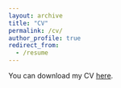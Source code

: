 ```yaml
---
layout: archive
title: "CV"
permalink: /cv/
author_profile: true
redirect_from:
  - /resume
---
```


You can download my CV [here](https://github.com/EliHei/EliHei.github.io/raw/master/elihei_cv.pdf).
